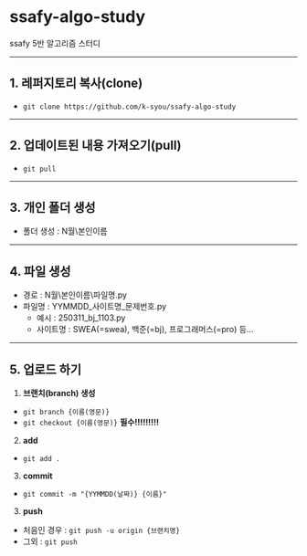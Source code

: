 # ssafy-algo-study
ssafy 5반 알고리즘 스터디

---
## 1. 레퍼지토리 복사(clone)
- `git clone https://github.com/k-syou/ssafy-algo-study`

---
## 2. 업데이트된 내용 가져오기(pull)
- `git pull`

---
## 3. 개인 폴더 생성
- 폴더 생성 : N월\본인이름

---
## 4. 파일 생성
- 경로 : N월\본인이름\파일명.py
- 파일명 : YYMMDD_사이트명_문제번호.py
    - 예시 : 250311_bj_1103.py
    - 사이트명 : SWEA(=swea), 백준(=bj), 프로그래머스(=pro) 등...
    
---
## 5. 업로드 하기
1. **브랜치(branch) 생성** 
- `git branch {이름(영문)}`
- `git checkout {이름(영문)}` **필수!!!!!!!!!**
2. **add**
- `git add .`
3. **commit**
- `git commit -m "{YYMMDD(날짜)} {이름}"`
3. **push**
- 처음인 경우 : `git push -u origin {브랜치명}`
- 그외 : `git push`